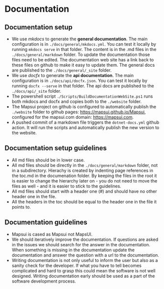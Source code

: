 # Documentation

## Documentation setup
- We use *mkdocs* to generate the **general documentation**. The main configuration is in `./docs/general/mkdocs.yml`. You can test it locally by running `mkdocs serve` in that folder. The content is in the .md files in the `./docs/general/markdown` folder. To update the documentation those files need to be edited. The documentation web site has a link back to these files on github to make it easy to update them. The general docs are published to the `./docs/general/_site` folder.
- We use *docfx* to generate the **api documentation**. The main configuration is in `./docs/api/docfx.json`. You can test it locally by running `docfx --serve` in that folder. The api docs are published to the `./docs/api/_site` folder.
- The powershell script `./Scripts/BuildDocumentationWebSite.ps1` runs both mkdocs and docfx and copies both to the `./website` folder.
- The Mapsui project on github is configured to automatically publish the `./website` folder to github pages: https://mapsui.github.io/Mapsui, configured for the mapsui.com domain: https://mapsui.com.
- A pushed commit of a markdown file triggers the `dotnet-docs.yml` github action. It will run the scripts and automatically publish the new version to the website. 

## Documentation setup guidelines
- All md files should be in lower case.
- All md files should be directly in the `./docs/general/markdown` folder, not in a subdirectory. Hierachy is created by indenting page references in the toc.md in the documenation folder. By keeping the files in the root it is easier to change the hierarchy later on - you do not need to move the files as well - and it is easier to stick to the guidelines.
- All md files should start with a header one (#) and should have no other header one in the file.
- All the headers in the toc should be equal to the header one in the file it points to.

## Documentation guidelines
- Mapsui is cased as Mapsui not MapsUI.
- We should iteratively improve the documentation. If questions are asked in the issues we should search for the answer in the documentation. When something is missing in the documentation update the documentation and answer the question with a url to the documentation.
- Writing documentation is not only useful to inform the user but also as a sanity check for the developer. If what you have to tell becomes complicated and hard to grasp this could mean the software is not well designed. Writing documentation early should be used as a part of the software development process.
